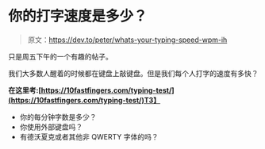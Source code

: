# 你的打字速度是多少？

> 原文：<https://dev.to/peter/whats-your-typing-speed-wpm-ih>

只是周五下午的一个有趣的帖子。

我们大多数人醒着的时候都在键盘上敲键盘。但是我们每个人打字的速度有多快？

**在这里考:[https://10fastfingers.com/typing-test/](https://10fastfingers.com/typing-test/)T3】**

*   你的每分钟字数是多少？
*   你使用外部键盘吗？
*   有德沃夏克或者其他非 QWERTY 字体的吗？